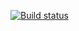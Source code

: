 [![Build status](https://ci.appveyor.com/api/projects/status/hjot8u719t60x21m/branch/main?svg=true)](https://ci.appveyor.com/project/Kelavo/patterns-1/branch/main)